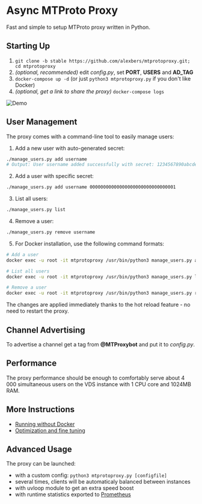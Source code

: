 # Async MTProto Proxy #

Fast and simple to setup MTProto proxy written in Python.

## Starting Up ##
    
1. `git clone -b stable https://github.com/alexbers/mtprotoproxy.git; cd mtprotoproxy`
2. *(optional, recommended)* edit *config.py*, set **PORT**, **USERS** and **AD_TAG**
3. `docker-compose up -d` (or just `python3 mtprotoproxy.py` if you don't like Docker)
4. *(optional, get a link to share the proxy)* `docker-compose logs`

![Demo](https://alexbers.com/mtprotoproxy/install_demo_v2.gif)

## User Management ##

The proxy comes with a command-line tool to easily manage users:

1. Add a new user with auto-generated secret:
```bash
./manage_users.py add username
# Output: User username added successfully with secret: 1234567890abcdef1234567890abcdef
```

2. Add a user with specific secret:
```bash
./manage_users.py add username 00000000000000000000000000000001
```

3. List all users:
```bash
./manage_users.py list
```

4. Remove a user:
```bash
./manage_users.py remove username
```

5. For Docker installation, use the following command formats:
```bash
# Add a user
docker exec -u root -it mtprotoproxy /usr/bin/python3 manage_users.py add username

# List all users
docker exec -u root -it mtprotoproxy /usr/bin/python3 manage_users.py list

# Remove a user
docker exec -u root -it mtprotoproxy /usr/bin/python3 manage_users.py remove username
```

The changes are applied immediately thanks to the hot reload feature - no need to restart the proxy.

## Channel Advertising ##

To advertise a channel get a tag from **@MTProxybot** and put it to *config.py*.

## Performance ##

The proxy performance should be enough to comfortably serve about 4 000 simultaneous users on
the VDS instance with 1 CPU core and 1024MB RAM.

## More Instructions ##

- [Running without Docker](https://github.com/alexbers/mtprotoproxy/wiki/Running-Without-Docker)
- [Optimization and fine tuning](https://github.com/alexbers/mtprotoproxy/wiki/Optimization-and-Fine-Tuning)

## Advanced Usage ##

The proxy can be launched:
- with a custom config: `python3 mtprotoproxy.py [configfile]`
- several times, clients will be automaticaly balanced between instances
- with uvloop module to get an extra speed boost
- with runtime statistics exported to [Prometheus](https://prometheus.io/)
